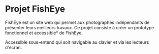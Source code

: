 # Projet FishEye
FishEye est un site web qui permet aux photographes indépendants de présenter leurs meilleurs travaux.
Ce projet consiste à créer un prototype fonctionnel et accessible* de FishEye.

Accessible sous-entend qui soit navigable au clavier et via les lecteurs d'écran.
